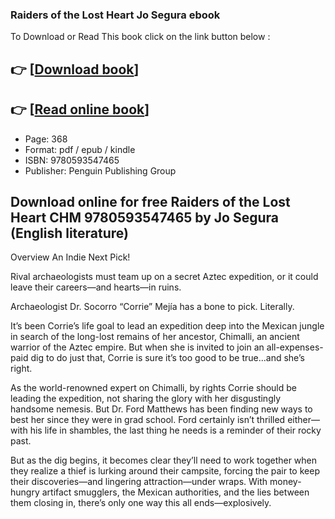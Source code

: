 ### Raiders of the Lost Heart Jo Segura ebook

To Download or Read This book click on the link button below :

## 👉  [**[Download book](http://filesbooks.info/download.php?group=book&from=github.com&id=692701&lnk=1065 "Download book")**]

## 👉  [**[Read online book](http://filesbooks.info/download.php?group=book&from=github.com&id=692701&lnk=1065 "Read online book")**]


* Page: 368
* Format: pdf / epub / kindle
* ISBN: 9780593547465
* Publisher: Penguin Publishing Group



## Download online for free Raiders of the Lost Heart CHM 9780593547465 by Jo Segura (English literature)


Overview
An Indie Next Pick!
 
 Rival archaeologists must team up on a secret Aztec expedition, or it could leave their careers—and hearts—in ruins.
 
 Archaeologist Dr. Socorro “Corrie” Mejía has a bone to pick. Literally. 
 
 It’s been Corrie’s life goal to lead an expedition deep into the Mexican jungle in search of the long-lost remains of her ancestor, Chimalli, an ancient warrior of the Aztec empire. But when she is invited to join an all-expenses-paid dig to do just that, Corrie is sure it’s too good to be true...and she’s right.
 
 As the world-renowned expert on Chimalli, by rights Corrie should be leading the expedition, not sharing the glory with her disgustingly handsome nemesis. But Dr. Ford Matthews has been finding new ways to best her since they were in grad school. Ford certainly isn’t thrilled either—with his life in shambles, the last thing he needs is a reminder of their rocky past.
 
 But as the dig begins, it becomes clear they’ll need to work together when they realize a thief is lurking around their campsite, forcing the pair to keep their discoveries—and lingering attraction—under wraps. With money-hungry artifact smugglers, the Mexican authorities, and the lies between them closing in, there’s only one way this all ends—explosively.



